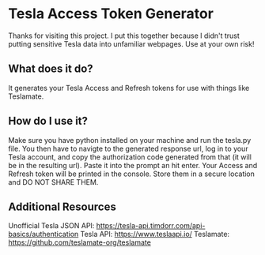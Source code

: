 # Tesla Access Token Generator

Thanks for visiting this project. I put this together because I didn't trust putting sensitive Tesla data into unfamiliar webpages. Use at your own risk!


## What does it do?
It generates your Tesla Access and Refresh tokens for use with things like Teslamate.


## How do I use it?

Make sure you have python installed on your machine and run the tesla.py file. You then have to navigte to the generated response url, log in to your Tesla account, and copy the authorization code generated from that (it will be in the resulting url).
Paste it into the prompt an hit enter. Your Access and Refresh token will be printed in the console. Store them in a secure location and DO NOT SHARE THEM.

## Additional Resources

Unofficial Tesla JSON API: https://tesla-api.timdorr.com/api-basics/authentication
Tesla API: https://www.teslaapi.io/
Teslamate: https://github.com/teslamate-org/teslamate
